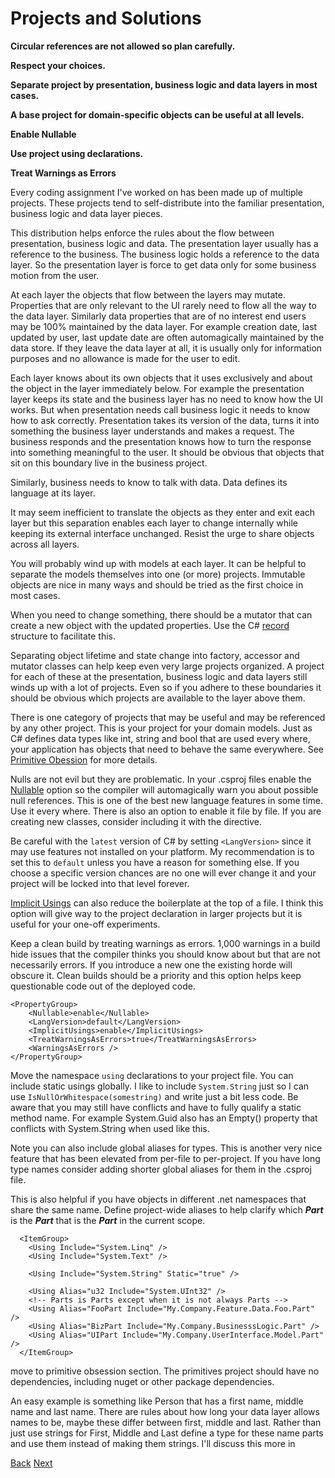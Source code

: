 # Projects and Solutions

**Circular references are not allowed so plan carefully.**

**Respect your choices.**

**Separate project by presentation, business logic and data layers in most cases.**

**A base project for domain-specific objects can be useful at all levels.**

**Enable Nullable**

**Use project using declarations.**

**Treat Warnings as Errors**

Every coding assignment I've worked on has been made up of multiple projects.  These projects tend to self-distribute into the familiar presentation, business logic and data layer pieces.

This distribution helps enforce the rules about the flow between presentation, business logic and data.  The presentation layer usually has a reference to the business.  The business logic holds a reference to the data layer.  So the presentation layer is force to get data only for some business motion from the user.

At each layer the objects that flow between the layers may mutate.  Properties that are only relevant to the UI rarely need to flow all the way to the data layer.  Similarly data properties that are of no  interest end users may be 100% maintained by the data layer.  For example creation date, last updated by user, last update date are often automagically maintained by the data store.  If they leave the data layer at all, it is usually only for information purposes and no allowance is made for the user to edit.

Each layer knows about its own objects that it uses exclusively and about the object in the layer immediately below.  For example the presentation layer keeps its state and the business layer has no need to know how the UI works.  But when presentation needs call business logic it needs to know how to ask correctly.  Presentation takes its version of the data, turns it into something the business layer understands and makes a request.  The business responds and the presentation knows how to turn the response into something meaningful to the user.  It should be obvious that objects that sit on this boundary live in the business project.

Similarly, business needs to know to talk with data.  Data defines its language at its layer.

It may seem inefficient to translate the objects as they enter and exit each layer but this separation enables each layer to change internally while keeping its external interface unchanged.  Resist the urge to share objects across all layers.

You will probably wind up with models at each layer.  It can be helpful to separate the models themselves into one (or more) projects.  Immutable objects are nice in many ways and should be tried as the first choice in most cases.

When you need to change something, there should be a mutator that can create a new object with the updated properties.  Use the C# [record](https://learn.microsoft.com/en-us/dotnet/csharp/whats-new/tutorials/records) structure to facilitate this.

Separating object lifetime and state change into factory, accessor and mutator classes can help keep even very large projects organized.  A project for each of these at the presentation, business logic and data layers still winds up with a lot of projects.  Even so if you adhere to these boundaries it should be obvious which projects are available to the layer above them.

There is one category of projects that may be useful and may be referenced by any other project.  This is your project for your domain models.  Just as C# defines data types like int, string and bool that are used every where, your application has objects that need to behave the same everywhere.  See [Primitive Obession](./primitive_obession.md) for more details.

Nulls are not evil but they are problematic.  In your .csproj files enable the [Nullable](https://docs.microsoft.com/en-us/dotnet/csharp/tutorials/nullable-reference-types) option so the compiler will automagically warn you about possible null references.  This is one of the best new language features in some time.  Use it every where.  There is also an option to enable it file by file.  If you are creating new classes, consider including it with the directive.

Be careful with the `latest` version of C# by setting `<LangVersion>` since it may use features not installed on your platform.  My recommendation is to set this to `default` unless you have a reason for something else.  If you choose a specific version chances are no one will ever change it and your project will be locked into that level forever.

[Implicit Usings](https://learn.microsoft.com/en-us/dotnet/core/tutorials/top-level-templates) can also reduce the boilerplate at the top of a file.  I think this option will give way to the project declaration in larger projects but it is useful for your one-off experiments.

Keep a clean build by treating warnings as errors.  1,000 warnings in a build hide issues that the compiler thinks you should know about but that are not necessarily errors.  If you introduce a new one the existing horde will obscure it.  Clean builds should be a priority and this option helps keep questionable code out of the deployed code.

```
<PropertyGroup>
    <Nullable>enable</Nullable>
    <LangVersion>default</LangVersion>
    <ImplicitUsings>enable</ImplicitUsings>
    <TreatWarningsAsErrors>true</TreatWarningsAsErrors>
    <WarningsAsErrors />
</PropertyGroup>
```

Move the namespace `using` declarations to your project file.  You can include static usings globally.  I like to include `System.String` just so I can use `IsNullOrWhitespace(somestring)` and write just a bit less code. Be aware that you may still have conflicts and have to fully qualify a static method name.  For example System.Guid also has an Empty() property that conflicts with System.String when used like this.

Note you can also include global aliases for types.  This is another very nice feature that has been elevated from per-file to per-project.  If you have long type names consider adding shorter global aliases for them in the .csproj file.

This is also helpful if you have objects in different .net namespaces that share the same name.  Define project-wide aliases to help clarify which ***Part*** is the ***Part*** that is the ***Part*** in the current scope.
```
  <ItemGroup>
    <Using Include="System.Linq" />
    <Using Include="System.Text" />

    <Using Include="System.String" Static="true" />

    <Using Alias="u32 Include="System.UInt32" />
    <!-- Parts is Parts except when it is not always Parts -->
    <Using Alias="FooPart Include="My.Company.Feature.Data.Foo.Part" />
    <Using Alias="BizPart Include="My.Company.BusinesssLogic.Part" />
    <Using Alias="UIPart Include="My.Company.UserInterface.Model.Part" />
  </ItemGroup>
```

move to primitive obsession section.
The primitives project should have no dependencies, including nuget or other package dependencies.

An easy example is something like Person that has a first name, middle name and last name.  There are rules about how long your data layer allows names to be, maybe these differ between first, middle and last.  Rather than just use strings for First, Middle and Last define a type for these name parts and use them instead of making them strings.  I'll discuss this more in 


[Back](./build_and_deploy.md)  [Next](./coding_style.md)